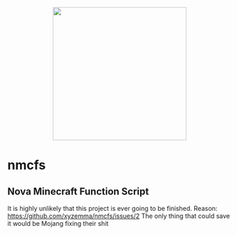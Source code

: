<p align="center">
  <img width="300" height="300" src="https://github.com/rosafy/nmcfs/blob/main/nmcfs_templogo.png">
</p>

# nmcfs
## Nova Minecraft Function Script
It is highly unlikely that this project is ever going to be finished. Reason: https://github.com/xyzemma/nmcfs/issues/2
The only thing that could save it would be Mojang fixing their shit

